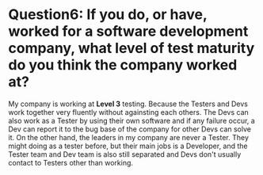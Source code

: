# Question6: If you do, or have, worked for a software development company, what level of test maturity do you think the company worked at?

My company is working at **Level 3** testing. Because the Testers and Devs work together very fluently without againsting each others. 
The Devs can also work as a Tester by using their own software and if any failure occur, a Dev can report it to the bug base of the company for other Devs can solve it. 
On the other hand, the leaders in my company are never a Tester. They might doing as a tester before, but their main jobs is a Developer, and the Tester team and Dev team is also still separated and Devs don't usually contact to Testers other than working.
